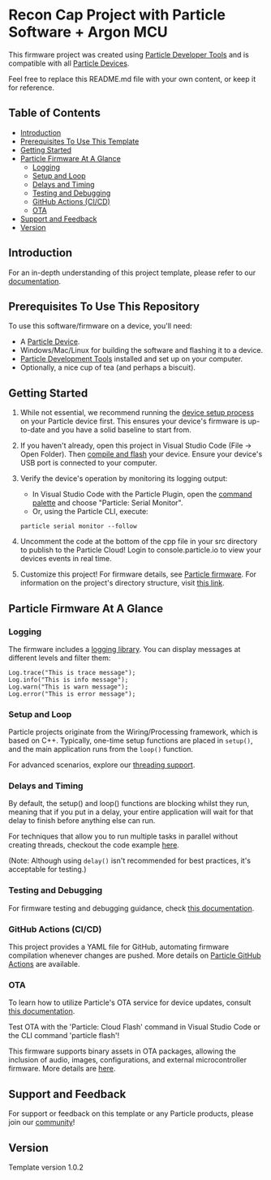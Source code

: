 # Recon Cap Project with Particle Software + Argon MCU


This firmware project was created using [Particle Developer Tools](https://www.particle.io/developer-tools/) and is compatible with all [Particle Devices](https://www.particle.io/devices/).

Feel free to replace this README.md file with your own content, or keep it for reference.

## Table of Contents
- [Introduction](#introduction)
- [Prerequisites To Use This Template](#prerequisites-to-use-this-repository)
- [Getting Started](#getting-started)
- [Particle Firmware At A Glance](#particle-firmware-at-a-glance)
  - [Logging](#logging)
  - [Setup and Loop](#setup-and-loop)
  - [Delays and Timing](#delays-and-timing)
  - [Testing and Debugging](#testing-and-debugging)
  - [GitHub Actions (CI/CD)](#github-actions-cicd)
  - [OTA](#ota)
- [Support and Feedback](#support-and-feedback)
- [Version](#version)

## Introduction

For an in-depth understanding of this project template, please refer to our [documentation](https://docs.particle.io/firmware/best-practices/firmware-template/).

## Prerequisites To Use This Repository

To use this software/firmware on a device, you'll need:

- A [Particle Device](https://www.particle.io/devices/).
- Windows/Mac/Linux for building the software and flashing it to a device.
- [Particle Development Tools](https://docs.particle.io/getting-started/developer-tools/developer-tools/) installed and set up on your computer.
- Optionally, a nice cup of tea (and perhaps a biscuit).

## Getting Started

1. While not essential, we recommend running the [device setup process](https://setup.particle.io/) on your Particle device first. This ensures your device's firmware is up-to-date and you have a solid baseline to start from.

2. If you haven't already, open this project in Visual Studio Code (File -> Open Folder). Then [compile and flash](https://docs.particle.io/getting-started/developer-tools/workbench/#cloud-build-and-flash) your device. Ensure your device's USB port is connected to your computer.

3. Verify the device's operation by monitoring its logging output:
    - In Visual Studio Code with the Particle Plugin, open the [command palette](https://docs.particle.io/getting-started/developer-tools/workbench/#particle-commands) and choose "Particle: Serial Monitor".
    - Or, using the Particle CLI, execute:
    ```
    particle serial monitor --follow
    ```

4. Uncomment the code at the bottom of the cpp file in your src directory to publish to the Particle Cloud! Login to console.particle.io to view your devices events in real time.

5. Customize this project! For firmware details, see [Particle firmware](https://docs.particle.io/reference/device-os/api/introduction/getting-started/). For information on the project's directory structure, visit [this link](https://docs.particle.io/firmware/best-practices/firmware-template/#project-overview).

## Particle Firmware At A Glance

### Logging

The firmware includes a [logging library](https://docs.particle.io/reference/device-os/api/logging/logger-class/). You can display messages at different levels and filter them:

```
Log.trace("This is trace message");
Log.info("This is info message");
Log.warn("This is warn message");
Log.error("This is error message");
```

### Setup and Loop

Particle projects originate from the Wiring/Processing framework, which is based on C++. Typically, one-time setup functions are placed in `setup()`, and the main application runs from the `loop()` function.

For advanced scenarios, explore our [threading support](https://docs.particle.io/firmware/software-design/threading-explainer/).

### Delays and Timing

By default, the setup() and loop() functions are blocking whilst they run, meaning that if you put in a delay, your entire application will wait for that delay to finish before anything else can run. 

For techniques that allow you to run multiple tasks in parallel without creating threads, checkout the code example [here](https://docs.particle.io/firmware/best-practices/firmware-template/).

(Note: Although using `delay()` isn't recommended for best practices, it's acceptable for testing.)

### Testing and Debugging

For firmware testing and debugging guidance, check [this documentation](https://docs.particle.io/troubleshooting/guides/build-tools-troubleshooting/debugging-firmware-builds/).

### GitHub Actions (CI/CD)

This project provides a YAML file for GitHub, automating firmware compilation whenever changes are pushed. More details on [Particle GitHub Actions](https://docs.particle.io/firmware/best-practices/github-actions/) are available.

### OTA

To learn how to utilize Particle's OTA service for device updates, consult [this documentation](https://docs.particle.io/getting-started/cloud/ota-updates/).

Test OTA with the 'Particle: Cloud Flash' command in Visual Studio Code or the CLI command 'particle flash'!

This firmware supports binary assets in OTA packages, allowing the inclusion of audio, images, configurations, and external microcontroller firmware. More details are [here](https://docs.particle.io/reference/device-os/api/asset-ota/asset-ota/).

## Support and Feedback

For support or feedback on this template or any Particle products, please join our [community](https://community.particle.io)!

## Version

Template version 1.0.2

